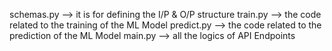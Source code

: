 schemas.py --> it is for defining the I/P & O/P structure 
train.py --> the code related to the training of the ML Model 
predict.py --> the code related to the prediction of the ML Model
main.py --> all the logics of API Endpoints
